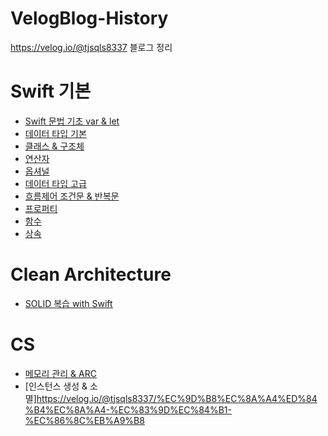 # VelogBlog-History
https://velog.io/@tjsqls8337  블로그 정리


# Swift 기본
 - [Swift 문법 기초 var & let](https://velog.io/@tjsqls8337/Swift-%EB%AC%B8%EB%B2%95-%EA%B8%B0%EC%B4%88-var-let)
 - [데이터 타입 기본](https://velog.io/@tjsqls8337/%EB%8D%B0%EC%9D%B4%ED%84%B0-%ED%83%80%EC%9E%85-%EA%B8%B0%EB%B3%B8)
 - [클래스 & 구조체](https://velog.io/@tjsqls8337/%ED%81%B4%EB%9E%98%EC%8A%A4-%EA%B5%AC%EC%A1%B0%EC%B2%B4)
 - [연산자](https://velog.io/@tjsqls8337/%EC%97%B0%EC%82%B0%EC%9E%90)
 - [옵셔널](https://velog.io/@tjsqls8337/%EC%98%B5%EC%85%94%EB%84%90)
 - [데이터 타입 고급](https://velog.io/@tjsqls8337/%EB%8D%B0%EC%9D%B4%ED%84%B0-%ED%83%80%EC%9E%85-%EA%B3%A0%EA%B8%89)
 - [흐름제어 조건문 & 반복문](https://velog.io/@tjsqls8337/%ED%9D%90%EB%A6%84%EC%A0%9C%EC%96%B4-%EC%A1%B0%EA%B1%B4%EB%AC%B8-%EB%B0%98%EB%B3%B5%EB%AC%B8)
 - [프로퍼티](https://velog.io/@tjsqls8337/%ED%94%84%EB%A1%9C%ED%8D%BC%ED%8B%B0)
 - [함수](https://velog.io/@tjsqls8337/%ED%95%A8%EC%88%98)
 - [상속](https://velog.io/@tjsqls8337/%EC%83%81%EC%86%8D)
# Clean Architecture
 - [SOLID 복습 with Swift](https://velog.io/@tjsqls8337/SOLID-%EB%B3%B5%EC%8A%B5-with-Swift)
# CS
- [메모리 관리 & ARC](https://velog.io/@tjsqls8337/%EB%A9%94%EB%AA%A8%EB%A6%AC%EA%B4%80%EB%A6%AC-ARC)
- [인스턴스 생성 & 소멸]https://velog.io/@tjsqls8337/%EC%9D%B8%EC%8A%A4%ED%84%B4%EC%8A%A4-%EC%83%9D%EC%84%B1-%EC%86%8C%EB%A9%B8
